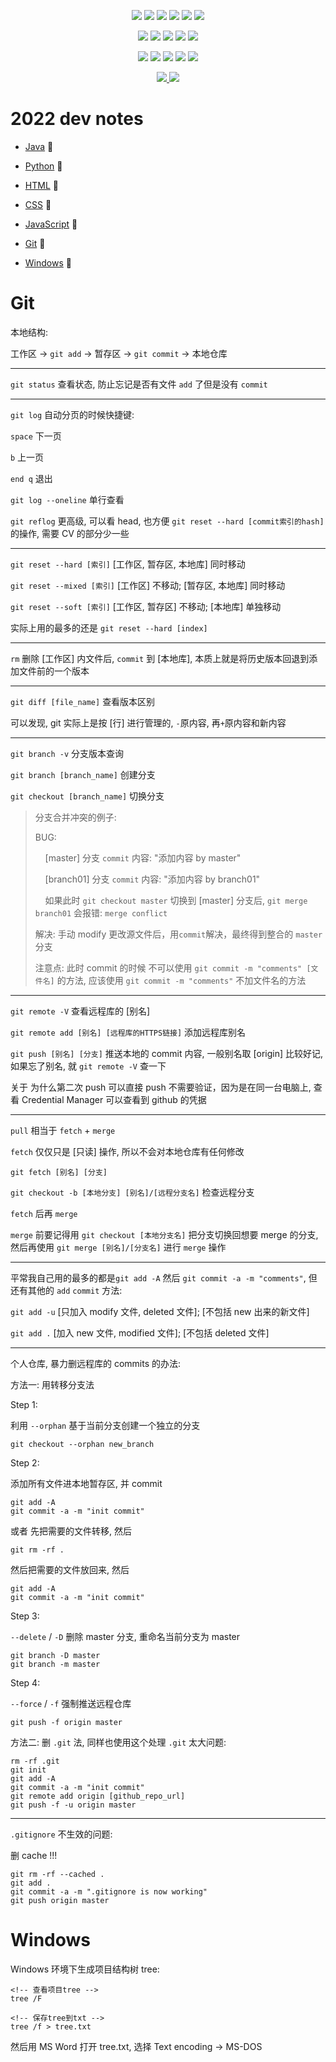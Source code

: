 <p align="center">
    <img src="https://img.shields.io/badge/-Java-3C415C?style=plastic&logo=openjdk&logoColor=FFFFFF" />
    <img src="https://img.shields.io/badge/-Eclipse-3C415C?style=plastic&logo=eclipse&logoColor=FFFFFF" />
    <img src="https://img.shields.io/badge/-IntellijIDEA-3C415C?style=plastic&logo=intellijidea&logoColor=FFFFFF" />
    <img src="https://img.shields.io/badge/-Spring-3C415C?style=plastic&logo=spring&logoColor=6DB33F" />
    <img src="https://img.shields.io/badge/-SpringBoot-3C415C?style=plastic&logo=springboot&logoColor=6DB33F" />
    <img src="https://img.shields.io/badge/-SpringSecurity-3C415C?style=plastic&logo=springsecurity&logoColor=6DB33F" />
</p>

<p align="center">
    <img src="https://img.shields.io/badge/-Python-3C415C?style=plastic&logo=python&logoColor=3776AB">
    <img src="https://img.shields.io/badge/-Pycharm-3C415C?style=plastic&logo=pycharm&logoColor=FFFFFF">
    <img src="https://img.shields.io/badge/-Jupyter-3C415C?style=plastic&logo=jupyter&logoColor=F37626">
    <img src="https://img.shields.io/badge/-PyTorch-3C415C?style=plastic&logo=pytorch&logoColor=EE4C2C">
    <img src="https://img.shields.io/badge/-TensorFlow-3C415C?style=plastic&logo=tensorflow&logoColor=FF6F00">
</p>

<p align="center">
    <img src="https://img.shields.io/badge/-HTML-3C415C?style=plastic&logo=html5&logoColor=E34F26">
    <img src="https://img.shields.io/badge/-CSS-3C415C?style=plastic&logo=css3&logoColor=1572B6">
    <img src="https://img.shields.io/badge/-JavaScript-3C415C?style=plastic&logo=javascript&logoColor=F7DF1E">
    <img src="https://img.shields.io/badge/-VSCode-3C415C?style=plastic&logo=visualstudiocode&logoColor=007ACC">
    <img src="https://img.shields.io/badge/-React-3C415C?style=plastic&logo=react&logoColor=61DAFB">
</p>

<p align="center">
    <a href="#git">
        <img src="https://img.shields.io/badge/-Git-3C415C?style=plastic&logo=git&logoColor=F05032" />
    </a>
    <a href="#windows">
        <img src="https://img.shields.io/badge/-Windows-3C415C?style=plastic&logo=windows&logoColor=0078D6" />
    </a>
</p>

# 2022 dev notes

-   [Java](./Java/2022-java-notes.md) :hammer:

-   [Python](./Python/2022-python-notes.md) :hammer:

-   [HTML](./HTML-CSS-JavaScript/2022-html-css-js-notes.md) :hammer:

-   [CSS](./HTML-CSS-JavaScript/2022-html-css-js-notes.md) :hammer:

-   [JavaScript](./HTML-CSS-JavaScript/2022-html-css-js-notes.md) :hammer:

-   [Git](#git) :hammer:

-   [Windows](#windows) :hammer:

# Git

本地结构:

工作区 -> `git add` -> 暂存区 -> `git commit` -> 本地仓库

---

`git status` 查看状态, 防止忘记是否有文件 `add` 了但是没有 `commit`

---

`git log` 自动分页的时候快捷键:

`space` 下一页

`b` 上一页

`end q` 退出

`git log --oneline` 单行查看

`git reflog` 更高级, 可以看 head, 也方便 `git reset --hard [commit索引的hash]` 的操作, 需要 CV 的部分少一些

---

`git reset --hard [索引]` \[工作区, 暂存区, 本地库\] 同时移动

`git reset --mixed [索引]` \[工作区\] 不移动; \[暂存区, 本地库\] 同时移动

`git reset --soft [索引]` \[工作区, 暂存区\] 不移动; \[本地库\] 单独移动

实际上用的最多的还是 `git reset --hard [index]`

---

`rm` 删除 \[工作区\] 内文件后, `commit` 到 \[本地库\], 本质上就是将历史版本回退到添加文件前的一个版本

---

`git diff [file_name]` 查看版本区别

可以发现, git 实际上是按 \[行\] 进行管理的, `-`原内容, 再`+`原内容和新内容

---

`git branch -v` 分支版本查询

`git branch [branch_name]` 创建分支

`git checkout [branch_name]` 切换分支

> 分支合并冲突的例子:
>
> BUG:
>
> &nbsp;&nbsp;&nbsp;&nbsp;\[master\] 分支 `commit` 内容: "添加内容 by master"
>
> &nbsp;&nbsp;&nbsp;&nbsp;\[branch01\] 分支 `commit` 内容: "添加内容 by branch01"
>
> &nbsp;&nbsp;&nbsp;&nbsp;如果此时 `git checkout master` 切换到 \[master\] 分支后, `git merge branch01` 会报错: `merge conflict`
>
> 解决: 手动 modify 更改源文件后，用`commit`解决，最终得到整合的 `master` 分支
>
> 注意点: 此时 commit 的时候 不可以使用 `git commit -m "comments" [文件名]` 的方法,
> 应该使用 `git commit -m "comments"` 不加文件名的方法

---

`git remote -V` 查看远程库的 \[别名\]

`git remote add [别名] [远程库的HTTPS链接]` 添加远程库别名

`git push [别名] [分支]` 推送本地的 commit 内容, 一般别名取 \[origin\] 比较好记, 如果忘了别名, 就 `git remote -V` 查一下

关于 为什么第二次 push 可以直接 push 不需要验证，因为是在同一台电脑上, 查看 Credential Manager 可以查看到 github 的凭据

---

`pull` 相当于 `fetch` + `merge`

`fetch` 仅仅只是 \[只读\] 操作, 所以不会对本地仓库有任何修改

`git fetch [别名] [分支]`

`git checkout -b [本地分支] [别名]/[远程分支名]` 检查远程分支

`fetch` 后再 `merge`

`merge` 前要记得用 `git checkout [本地分支名]` 把分支切换回想要 merge 的分支, 然后再使用 `git merge [别名]/[分支名]` 进行 `merge` 操作

---

平常我自己用的最多的都是`git add -A` 然后 `git commit -a -m "comments"`, 但还有其他的 `add` `commit` 方法:

`git add -u` \[只加入 modify 文件, deleted 文件\]; \[不包括 new 出来的新文件\]

`git add .` \[加入 new 文件, modified 文件\]; \[不包括 deleted 文件\]

---

个人仓库, 暴力删远程库的 commits 的办法:

方法一: 用转移分支法

Step 1:

利用 `--orphan` 基于当前分支创建一个独立的分支

```
git checkout --orphan new_branch
```

Step 2:

添加所有文件进本地暂存区, 并 commit

```
git add -A
git commit -a -m "init commit"
```

或者 先把需要的文件转移, 然后

```
git rm -rf .
```

然后把需要的文件放回来, 然后

```
git add -A
git commit -a -m "init commit"
```

Step 3:

`--delete` \/ `-D` 删除 master 分支, 重命名当前分支为 master

```
git branch -D master
git branch -m master
```

Step 4:

`--force` \/ `-f` 强制推送远程仓库

```
git push -f origin master
```

方法二: 删 `.git` 法, 同样也使用这个处理 `.git` 太大问题:

```
rm -rf .git
git init
git add -A
git commit -a -m "init commit"
git remote add origin [github_repo_url]
git push -f -u origin master
```

---

`.gitignore` 不生效的问题:

删 cache !!!

```
git rm -rf --cached .
git add .
git commit -a -m ".gitignore is now working"
git push origin master
```

# Windows

Windows 环境下生成项目结构树 tree:

```console
<!-- 查看项目tree -->
tree /F

<!-- 保存tree到txt -->
tree /f > tree.txt
```

然后用 MS Word 打开 tree.txt, 选择 Text encoding -> MS-DOS
